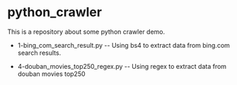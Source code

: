 # python_crawler
This is a repository about some python crawler demo.

- 1-bing_com_search_result.py
	-- Using bs4 to extract data from bing.com search results.
	
- 4-douban_movies_top250_regex.py
	-- Using regex to extract data from douban movies top250